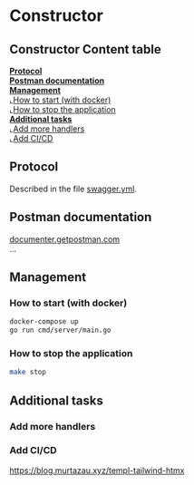 # Constructor

## **Constructor Content table**  

[**Protocol**](#protocol)  
[**Postman documentation**](#postman-documentation)  
[**Management**](#management)  
&dlcorn;[How to start (with docker)](#how-to-start-with-docker)  
&dlcorn;[How to stop the application](#how-to-stop-the-application)  
[**Additional tasks**](#additional-tasks)  
&dlcorn;[Add more handlers](#add-more-handlers)  
&dlcorn;[Add CI/CD](#add-cicd)  

## Protocol

Described in the file [swagger.yml](docs/swagger.yml).

## Postman documentation
[documenter.getpostman.com](https://documenter.getpostman.com/view/26679053/2sA3BkbYW6)  
...

## Management

### How to start (with docker)

```bash
docker-compose up  
go run cmd/server/main.go
```

### How to stop the application

```bash
make stop
```

## Additional tasks

### Add more handlers
### Add CI/CD


https://blog.murtazau.xyz/templ-tailwind-htmx
